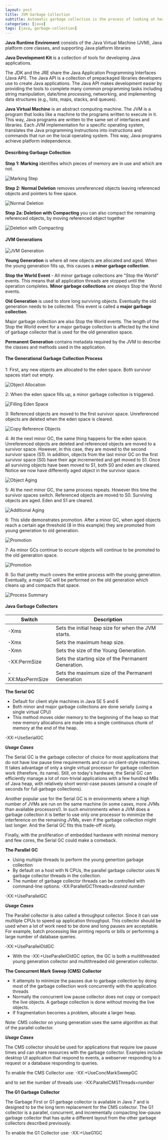 ```yaml
---
layout: post
title: JVM Garbage Collection
subtitle: Automatic garbage collection is the process of looking at heap memory, identifying which objects are in use and which are not, and deleting the unused objects.
categories: [java]
tags: [java, garbage-collection]
---
```

**Java Runtime Enviroment** consists of the Java Virtual Machine (JVM), Java platform core classes, and supporting Java platform libraries

**Java Development Kit** is a collection of tools for developing Java applications.

The JDK and the JRE share the Java Application Programming Interfaces (Java API). The Java API is a collection of prepackaged libraries developers use to create Java applications. The Java API makes development easier by providing the tools to complete many common programming tasks including string manipulation, date/time processing, networking, and implementing data structures (e.g., lists, maps, stacks, and queues).

**Java Virtual Machine** is an abstract computing machine. The JVM is a program that looks like a machine to the programs written to execute in it. This way, Java programs are written to the same set of interfaces and libraries. Each JVM implementation for a specific operating system, translates the Java programming instructions into instructions and commands that run on the local operating system. This way, Java programs achieve platform independence.

#### Describing Garbage Collection

**Step 1: Marking** identifies which pieces of memory are in use and which are not.

<div class="text-center overflow-auto img-70">
    <img src="../img/posts/post-gc/gc-marking.png" alt="Marking Step">
</div>

**Step 2: Normal Deletion** removes unreferenced objects leaving referenced objects and pointers to free space.

<div class="text-center overflow-auto img-70">
    <img src="../img/posts/post-gc/gc-normal-deletion.png" alt="Normal Deletion">
</div>

**Step 2a: Deletion with Compacting** you can also compact the remaining referenced objects, by moving referenced object together

<div class="text-center overflow-auto img-70">
    <img src="../img/posts/post-gc/gc-compacting.png" alt="Deletion with Compacting">
</div>

#### JVM Generations

<div class="text-center overflow-auto img-70">
    <img src="../img/posts/post-gc/gc-jvm-generation.png" alt="JVM Generation">
</div>

**Young Generation**  is where all new objects are allocated and aged. When the young generation fills up, this causes a **minor garbage collection**.

**Stop the World Event** - All minor garbage collections are "Stop the World" events. This means that all application threads are stopped until the operation completes. **Minor garbage collections** are *always* Stop the World events.

**Old Generation** is used to store long surviving objects. Eventually the old generation needs to be collected. This event is called a **major garbage collection**.

Major garbage collection are also Stop the World events. The length of the Stop the World event for a major garbage collection is affected by the kind of garbage collector that is used for the old generation space.

**Permanent Generation** contains metadata required by the JVM to describe the classes and methods used in the application.

#### The Generational Garbage Collection Process

1: First, any new objects are allocated to the eden space. Both survivor spaces start out empty.

<div class="text-center overflow-auto img-70">
    <img src="../img/posts/post-gc/gc-object-allocation.png" alt="Object Allocation">
</div>

2: When the eden space fills up, a minor garbage collection is triggered.

<div class="text-center overflow-auto img-70">
    <img src="../img/posts/post-gc/gc-filling-eden-space.png" alt="Filling Eden Space">
</div>

3: Referenced objects are moved to the first survivor space. Unreferenced objects are deleted when the eden space is cleared.

<div class="text-center overflow-auto img-70">
    <img src="../img/posts/post-gc/gc-copy-reference.png" alt="Copy Reference Objects">
</div>

4: At the next minor GC, the same thing happens for the eden space. Unreferenced objects are deleted and referenced objects are moved to a survivor space. However, in this case, they are moved to the second survivor space (S1). In addition, objects from the last minor GC on the first survivor space (S0) have their age incremented and get moved to S1. Once all surviving objects have been moved to S1, both S0 and eden are cleared. Notice we now have differently aged object in the survivor space.

<div class="text-center overflow-auto img-70">
    <img src="../img/posts/post-gc/gc-object-aging.png" alt="Object Aging">
</div>

5: At the next minor GC, the same process repeats. However this time the survivor spaces switch. Referenced objects are moved to S0. Surviving objects are aged. Eden and S1 are cleared.

<div class="text-center overflow-auto img-70">
    <img src="../img/posts/post-gc/gc-additional-aging.png" alt="Additional Aging">
</div>

6: This slide demonstrates promotion. After a minor GC, when aged objects reach a certain age threshold (8 in this example) they are promoted from young generation to old generation.

<div class="text-center overflow-auto img-70">
    <img src="../img/posts/post-gc/gc-promotion.png" alt="Promotion">
</div>

7: As minor GCs continue to occure objects will continue to be promoted to the old generation space.

<div class="text-center overflow-auto img-70">
    <img src="../img/posts/post-gc/gc-promotion-2.png" alt="Promotion">
</div>

8: So that pretty much covers the entire process with the young generation. Eventually, a major GC will be performed on the old generation which cleans up and compacts that space.

<div class="text-center overflow-auto img-70">
    <img src="../img/posts/post-gc/gc-process-summary.png" alt="Process Summary">
</div>

#### Java Garbage Collectors

Switch | Description
-----|------------
-Xms|Sets the initial heap size for when the JVM starts.
-Xmx|Sets the maximum heap size.
-Xmn|Sets the size of the Young Generation.
-XX:PermSize|Sets the starting size of the Permanent Generation.
-XX:MaxPermSize|Sets the maximum size of the Permanent Generation

**The Serial GC**

- Default for client style machines in Java SE 5 and 6
- Both minor and major garbage collections are done serially (using a single virtual CPU)
- This method moves older memory to the beginning of the heap so that new memory allocations are made into a single continuous chunk of memory at the end of the heap.

-XX:+UseSerialGC

**_Usage Cases_**

The Serial GC is the garbage collector of choice for most applications that do not have low pause time requirements and run on client-style machines. It takes advantage of only a single virtual processor for garbage collection work (therefore, its name). Still, on today's hardware, the Serial GC can efficiently manage a lot of non-trivial applications with a few hundred MBs of Java heap, with relatively short worst-case pauses (around a couple of seconds for full garbage collections).

Another popular use for the Serial GC is in environments where a high number of JVMs are run on the same machine (in some cases, more JVMs than available processors!). In such environments when a JVM does a garbage collection it is better to use only one processor to minimize the interference on the remaining JVMs, even if the garbage collection might last longer. And the Serial GC fits this trade-off nicely.

Finally, with the proliferation of embedded hardware with minimal memory and few cores, the Serial GC could make a comeback.

**The Parallel GC**

- Using multiple threads to perform the young genertion garbage collection
- By default on a host with N CPUs, the parallel garbage collector uses N garbage collector threads in the collection.
- The number of garbage collector threads can be controlled with command-line options: -XX:ParallelGCThreads=*desired number*

-XX:+UseParallelGC

**_Usage Cases_**

The Parallel collector is also called a throughput collector. Since it can use multilple CPUs to speed up application throughput. This collector should be used when a lot of work need to be done and long pauses are acceptable. For example, batch processing like printing reports or bills or performing a large number of database queries.

-XX:+UseParallelOldGC

- With the -XX:+UseParallelOldGC option, the GC is both a multithreaded young generation collector and multithreaded old generation collector.

**The Concurrent Mark Sweep (CMS) Collector**

- It attempts to minimize the pauses due to garbage collection by doing most of the garbage collection work concurrently with the application threads
- Normally the concurrent low pause collector does not copy or compact the live objects. A garbage collection is done without moving the live objects.
- If fragmentation becomes a problem, allocate a larger heap.

Note: CMS collector on young generation uses the same algorithm as that of the parallel collector.

**_Usage Cases_**

The CMS collector should be used for applications that require low pause times and can share resources with the garbage collector. Examples include desktop UI application that respond to events, a webserver responding to a request or a database responding to queries.

To enable the CMS Collector use: -XX:+UseConcMarkSweepGC

and to set the number of threads use: -XX:ParallelCMSThreads=*number*

**The G1 Garbage Collector**

The Garbage First or G1 garbage collector is available in Java 7 and is designed to be the long term replacement for the CMS collector. The G1 collector is a parallel, concurrent, and incrementally compacting low-pause garbage collector that has quite a different layout from the other garbage collectors described previously.

To enable the G1 Collector use: -XX:+UseG1GC
